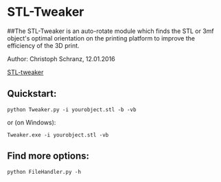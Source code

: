 # STL-Tweaker
##The STL-Tweaker is an auto-rotate module which finds the STL or 3mf object's optimal orientation on the printing platform to improve the efficiency of the 3D print.

Author: Christoph Schranz, 12.01.2016 

[STL-tweaker](http://www.salzburgresearch.at/blog/3d-print-positioning/)

## Quickstart:  

`python Tweaker.py -i yourobject.stl -b -vb`

or (on Windows):

`Tweaker.exe -i yourobject.stl -vb`

## Find more options:
`python FileHandler.py -h`
